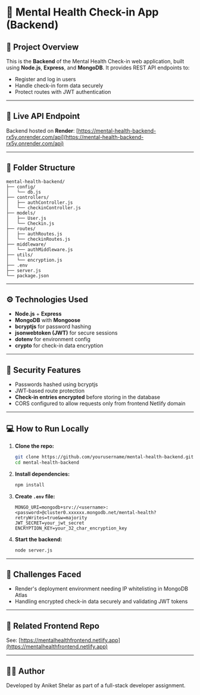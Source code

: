 # 🧠 Mental Health Check-in App (Backend)

## 📍 Project Overview

This is the **Backend** of the Mental Health Check-in web application, built using **Node.js**, **Express**, and **MongoDB**. It provides REST API endpoints to:

* Register and log in users
* Handle check-in form data securely
* Protect routes with JWT authentication

---

## 🚀 Live API Endpoint

Backend hosted on **Render**: [https://mental-health-backend-rx5y.onrender.com/api](https://mental-health-backend-rx5y.onrender.com/api)

---

## 📁 Folder Structure

```
mental-health-backend/
├── config/
│   └── db.js
├── controllers/
│   ├── authController.js
│   └── checkinController.js
├── models/
│   ├── User.js
│   └── Checkin.js
├── routes/
│   ├── authRoutes.js
│   └── checkinRoutes.js
├── middleware/
│   └── authMiddleware.js
├── utils/
│   └── encryption.js
├── .env
├── server.js
└── package.json
```

---

## ⚙️ Technologies Used

* **Node.js** + **Express**
* **MongoDB** with **Mongoose**
* **bcryptjs** for password hashing
* **jsonwebtoken (JWT)** for secure sessions
* **dotenv** for environment config
* **crypto** for check-in data encryption

---

## 🔐 Security Features

* Passwords hashed using bcryptjs
* JWT-based route protection
* **Check-in entries encrypted** before storing in the database
* CORS configured to allow requests only from frontend Netlify domain

---

## 💻 How to Run Locally

1. **Clone the repo:**

   ```bash
   git clone https://github.com/yourusername/mental-health-backend.git
   cd mental-health-backend
   ```

2. **Install dependencies:**

   ```bash
   npm install
   ```

3. **Create `.env` file:**

   ```env
   MONGO_URI=mongodb+srv://<username>:<password>@cluster0.xxxxxx.mongodb.net/mental-health?retryWrites=true&w=majority
   JWT_SECRET=your_jwt_secret
   ENCRYPTION_KEY=your_32_char_encryption_key
   ```

4. **Start the backend:**

   ```bash
   node server.js
   ```

---

## 🐛 Challenges Faced

* Render's deployment environment needing IP whitelisting in MongoDB Atlas
* Handling encrypted check-in data securely and validating JWT tokens

---

## 🔗 Related Frontend Repo

See: [https://mentalhealthfrontend.netlify.app](https://mentalhealthfrontend.netlify.app)

---

## 👨‍💻 Author

Developed by Aniket Shelar as part of a full-stack developer assignment.
